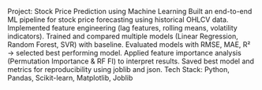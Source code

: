 Project: Stock Price Prediction using Machine Learning Built an end-to-end ML pipeline for stock price forecasting using historical OHLCV data. Implemented feature engineering (lag features, rolling means, volatility indicators). Trained and compared multiple models (Linear Regression, Random Forest, SVR) with baseline. Evaluated models with RMSE, MAE, R² → selected best performing model. Applied feature importance analysis (Permutation Importance & RF FI) to interpret results. Saved best model and metrics for reproducibility using joblib and json. Tech Stack: Python, Pandas, Scikit-learn, Matplotlib, Joblib
